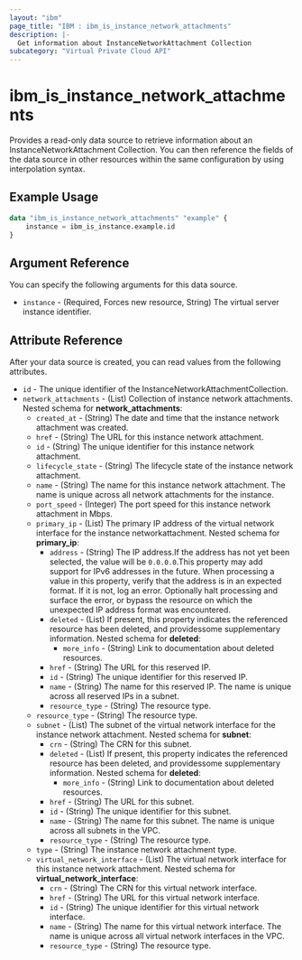 ```yaml
---
layout: "ibm"
page_title: "IBM : ibm_is_instance_network_attachments"
description: |-
  Get information about InstanceNetworkAttachment Collection
subcategory: "Virtual Private Cloud API"
---
```


# ibm_is_instance_network_attachments

Provides a read-only data source to retrieve information about an InstanceNetworkAttachment Collection. You can then reference the fields of the data source in other resources within the same configuration by using interpolation syntax.

## Example Usage

```terraform
data "ibm_is_instance_network_attachments" "example" {
	instance = ibm_is_instance.example.id
}
```

## Argument Reference

You can specify the following arguments for this data source.

- `instance` - (Required, Forces new resource, String) The virtual server instance identifier.

## Attribute Reference

After your data source is created, you can read values from the following attributes.

- `id` - The unique identifier of the InstanceNetworkAttachmentCollection.
- `network_attachments` - (List) Collection of instance network attachments.
	Nested schema for **network_attachments**:
	- `created_at` - (String) The date and time that the instance network attachment was created.
	- `href` - (String) The URL for this instance network attachment.
	- `id` - (String) The unique identifier for this instance network attachment.
	- `lifecycle_state` - (String) The lifecycle state of the instance network attachment.
	- `name` - (String) The name for this instance network attachment. The name is unique across all network attachments for the instance.
	- `port_speed` - (Integer) The port speed for this instance network attachment in Mbps.
	- `primary_ip` - (List) The primary IP address of the virtual network interface for the instance networkattachment.
		Nested schema for **primary_ip**:
		- `address` - (String) The IP address.If the address has not yet been selected, the value will be `0.0.0.0`.This property may add support for IPv6 addresses in the future. When processing a value in this property, verify that the address is in an expected format. If it is not, log an error. Optionally halt processing and surface the error, or bypass the resource on which the unexpected IP address format was encountered.
		- `deleted` - (List) If present, this property indicates the referenced resource has been deleted, and providessome supplementary information.
		Nested schema for **deleted**:
			- `more_info` - (String) Link to documentation about deleted resources.
		- `href` - (String) The URL for this reserved IP.
		- `id` - (String) The unique identifier for this reserved IP.
		- `name` - (String) The name for this reserved IP. The name is unique across all reserved IPs in a subnet.
		- `resource_type` - (String) The resource type.
	- `resource_type` - (String) The resource type.
	- `subnet` - (List) The subnet of the virtual network interface for the instance network attachment.
		Nested schema for **subnet**:
		- `crn` - (String) The CRN for this subnet.
		- `deleted` - (List) If present, this property indicates the referenced resource has been deleted, and providessome supplementary information.
		Nested schema for **deleted**:
			- `more_info` - (String) Link to documentation about deleted resources.
		- `href` - (String) The URL for this subnet.
		- `id` - (String) The unique identifier for this subnet.
		- `name` - (String) The name for this subnet. The name is unique across all subnets in the VPC.
		- `resource_type` - (String) The resource type.
	- `type` - (String) The instance network attachment type.
	- `virtual_network_interface` - (List) The virtual network interface for this instance network attachment.
		Nested schema for **virtual_network_interface**:
		- `crn` - (String) The CRN for this virtual network interface.
		- `href` - (String) The URL for this virtual network interface.
		- `id` - (String) The unique identifier for this virtual network interface.
		- `name` - (String) The name for this virtual network interface. The name is unique across all virtual network interfaces in the VPC.
		- `resource_type` - (String) The resource type.

